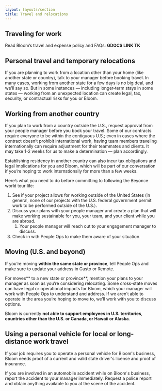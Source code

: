 ```yaml
---
layout: layouts/section
title: Travel and relocations
---
```


## Traveling for work

Read Bloom’s travel and expense policy and FAQs: **GDOCS LINK TK**

## Personal travel and temporary relocations

If you are planning to work from a location other than your home (like another state or country), talk to your manager before booking travel. In many cases, working from another state for a few days is no big deal, and we’ll say so. But in some instances — including longer-term stays in some states — working from an unexpected location can create legal, tax, security, or contractual risks for you or Bloom.


## Working from another country

If you plan to work from a country outside the U.S., request approval from your people manager before you book your travel. Some of our contracts require everyone to be within the contiguous U.S.; even in cases where the contract doesn’t prohibit international work, having team members traveling internationally can require adjustment for their teammates and clients. It may take 1-2 weeks for us to make a determination — plan accordingly.

Establishing residency in another country can also incur tax obligations and legal implications for you and Bloom, which will be part of our conversation if you’re hoping to work internationally for more than a few weeks.

Here’s what you need to do before committing to following the Beyonce world tour life:


1. See if your project allows for working outside of the United States  (in general, none of our projects with the U.S. federal government permit work to be performed outside of the U.S.).
2. Discuss your plans with your people manager and create a plan that will make working sustainable for you, your team, and your client while you are abroad.
    1. Your people manager will reach out to your engagement manager to discuss.
3. Check in with People Ops to make them aware of your situation.


## Moving (U.S. and beyond)

If you’re moving **within the same state or province**, tell People Ops and make sure to update your address in Gusto or Remote.

For moves** to a new state or province**, mention your plans to your manager as soon as you’re considering relocating. Some cross-state moves can have legal or operational impacts for Bloom, which your manager will work with People Ops to understand and address. If we aren’t able to operate in the area you’re hoping to move to, we’ll work with you to discuss options.

Bloom is currently **not able to support employees in U.S. territories, countries other than the U.S. or Canada, or Hawaii or Alaska**.


## Using a personal vehicle for local or long-distance work travel

If your job requires you to operate a personal vehicle for Bloom's business, Bloom needs proof of a current and valid state driver's license and proof of insurance.

If you are involved in an automobile accident while on Bloom's business, report the accident to your manager immediately. Request a police report and obtain anything available to you at the scene of the accident.

